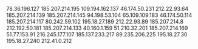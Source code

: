 78.36.196.127
185.207.214.195 
109.194.162.137
46.174.50.231
212.22.93.64
185.207.214.139
185.207.214.145
94.198.53.104
65.109.109.183
46.174.50.114
185.207.214.117
80.242.59.102
195.18.27.189
212.22.93.89
185.207.214.8
212.192.50.181
185.207.214.133
40.160.1.159
51.210.32.201
185.207.214.169
51.77.153.91
216.245.177.107
185.137.233.217
89.235.206.225
195.18.27.30
195.18.27.240
212.41.0.212

